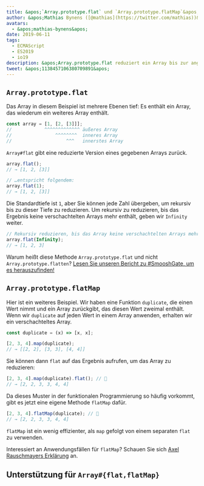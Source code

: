 ```yaml
---
title: &apos;`Array.prototype.flat` und `Array.prototype.flatMap`&apos;
author: &apos;Mathias Bynens ([@mathias](https://twitter.com/mathias))&apos;
avatars:
  - &apos;mathias-bynens&apos;
date: 2019-06-11
tags:
  - ECMAScript
  - ES2019
  - io19
description: &apos;Array.prototype.flat reduziert ein Array bis zur angegebenen Tiefe. Array.prototype.flatMap entspricht einem Map gefolgt von einem separaten Flat.&apos;
tweet: &apos;1138457106380709891&apos;
---
```

## `Array.prototype.flat`

Das Array in diesem Beispiel ist mehrere Ebenen tief: Es enthält ein Array, das wiederum ein weiteres Array enthält.

```js
const array = [1, [2, [3]]];
//            ^^^^^^^^^^^^^ äußeres Array
//                ^^^^^^^^  inneres Array
//                    ^^^   innerstes Array
```

`Array#flat` gibt eine reduzierte Version eines gegebenen Arrays zurück.

```js
array.flat();
// → [1, 2, [3]]

// …entspricht folgendem:
array.flat(1);
// → [1, 2, [3]]
```

Die Standardtiefe ist `1`, aber Sie können jede Zahl übergeben, um rekursiv bis zu dieser Tiefe zu reduzieren. Um rekursiv zu reduzieren, bis das Ergebnis keine verschachtelten Arrays mehr enthält, geben wir `Infinity` weiter.

```js
// Rekursiv reduzieren, bis das Array keine verschachtelten Arrays mehr enthält:
array.flat(Infinity);
// → [1, 2, 3]
```

Warum heißt diese Methode `Array.prototype.flat` und nicht `Array.prototype.flatten`? [Lesen Sie unseren Bericht zu #SmooshGate, um es herauszufinden!](https://developers.google.com/web/updates/2018/03/smooshgate)

## `Array.prototype.flatMap`

Hier ist ein weiteres Beispiel. Wir haben eine Funktion `duplicate`, die einen Wert nimmt und ein Array zurückgibt, das diesen Wert zweimal enthält. Wenn wir `duplicate` auf jeden Wert in einem Array anwenden, erhalten wir ein verschachteltes Array.

```js
const duplicate = (x) => [x, x];

[2, 3, 4].map(duplicate);
// → [[2, 2], [3, 3], [4, 4]]
```

Sie können dann `flat` auf das Ergebnis aufrufen, um das Array zu reduzieren:

```js
[2, 3, 4].map(duplicate).flat(); // 🐌
// → [2, 2, 3, 3, 4, 4]
```

Da dieses Muster in der funktionalen Programmierung so häufig vorkommt, gibt es jetzt eine eigene Methode `flatMap` dafür.

```js
[2, 3, 4].flatMap(duplicate); // 🚀
// → [2, 2, 3, 3, 4, 4]
```

`flatMap` ist ein wenig effizienter, als `map` gefolgt von einem separaten `flat` zu verwenden.

Interessiert an Anwendungsfällen für `flatMap`? Schauen Sie sich [Axel Rauschmayers Erklärung](https://exploringjs.com/impatient-js/ch_arrays.html#flatmap-mapping-to-zero-or-more-values) an.

## Unterstützung für `Array#{flat,flatMap}`

<feature-support chrome="69 /blog/v8-release-69#javascript-language-features"
                 firefox="62"
                 safari="12"
                 nodejs="11"
                 babel="yes https://github.com/zloirock/core-js#ecmascript-array"></feature-support>
